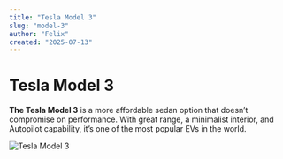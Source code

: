 ```yaml
---
title: "Tesla Model 3"
slug: "model-3"
author: "Felix"
created: "2025-07-13"
---
```


# Tesla Model 3

**The Tesla Model 3** is a more affordable sedan option that doesn’t compromise on performance. With great range, a minimalist interior, and Autopilot capability, it’s one of the most popular EVs in the world.

![Tesla Model 3](https://ev-database.org/img/auto/Tesla_Model_3_2021/Tesla_Model_3_2021-01@2x.jpg)
